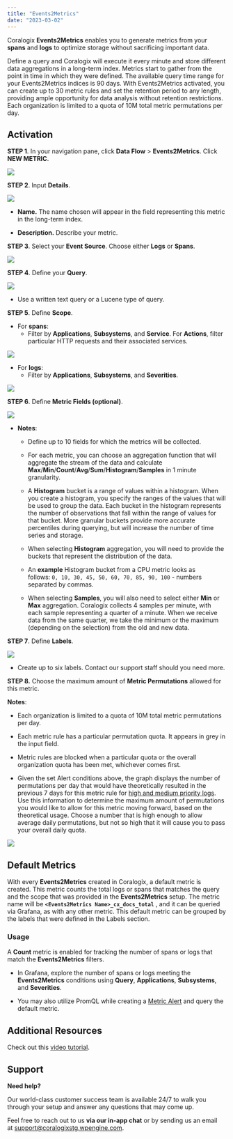 ```yaml
---
title: "Events2Metrics"
date: "2023-03-02"
---
```


Coralogix **Events2Metrics** enables you to generate metrics from your **spans** and **logs** to optimize storage without sacrificing important data.

Define a query and Coralogix will execute it every minute and store different data aggregations in a long-term index. Metrics start to gather from the point in time in which they were defined. The available query time range for your Events2Metrics indices is 90 days. With Events2Metrics activated, you can create up to 30 metric rules and set the retention period to any length, providing ample opportunity for data analysis without retention restrictions. Each organization is limited to a quota of 10M total metric permutations per day.

## Activation

**STEP 1**. In your navigation pane, click **Data Flow** > **Events2Metrics**. Click **NEW METRIC**.

![](images/STEP1-1024x422.png)

**STEP 2**. Input **Details**.

![](images/STEP2-2-1024x327.png)

- **Name.** The name chosen will appear in the field representing this metric in the long-term index.

- **Description.** Describe your metric.

**STEP 3**. Select your **Event Source**. Choose either **Logs** or **Spans**.

![](images/STEP3-1024x152.png)

**STEP 4**. Define your **Query**.

![](images/STEP4-1-1024x415.png)

- Use a written text query or a Lucene type of query.

**STEP 5**. Define **Scope**.

- For **spans**:
    - Filter by **Applications**, **Subsystems**, and **Service**. For **Actions**, filter particular HTTP requests and their associated services.

![](images/STEP5-1024x936.png)

- For **logs**:
    - Filter by **Applications**, **Subsystems**, and **Severities**.

![](images/STEP5-2-988x1024.png)

**STEP 6**. Define **Metric Fields (optional)**.

![](images/STEP6.png)

- **Notes**:
    - Define up to 10 fields for which the metrics will be collected.
    
    - For each metric, you can choose an aggregation function that will aggregate the stream of the data and calculate **Max**/**Min**/**Count**/**Avg**/**Sum**/**Histogram**/**Samples** in 1 minute granularity.
    
    - A **Histogram** bucket is a range of values within a histogram. When you create a histogram, you specify the ranges of the values that will be used to group the data. Each bucket in the histogram represents the number of observations that fall within the range of values for that bucket. More granular buckets provide more accurate percentiles during querying, but will increase the number of time series and storage.
    
    - When selecting **Histogram** aggregation, you will need to provide the buckets that represent the distribution of the data.
    
    - An **example** Histogram bucket from a CPU metric looks as follows: `0, 10, 30, 45, 50, 60, 70, 85, 90, 100` - numbers separated by commas.
    
    - When selecting **Samples**, you will also need to select either **Min** or **Max** aggregation. Coralogix collects 4 samples per minute, with each sample representing a quarter of a minute. When we receive data from the same quarter, we take the minimum or the maximum (depending on the selection) from the old and new data.

**STEP 7**. Define **Labels**.

![](images/STEP7-1024x329.png)

- Create up to six labels. Contact our support staff should you need more.

**STEP 8.** Choose the maximum amount of **Metric Permutations** allowed for this metric.

**Notes**:

- Each organization is limited to a quota of 10M total metric permutations per day.

- Each metric rule has a particular permutation quota. It appears in grey in the input field.

- Metric rules are blocked when a particular quota or the overall organization quota has been met, whichever comes first.

- Given the set Alert conditions above, the graph displays the number of permutations per day that would have theoretically resulted in the previous 7 days for this metric rule for [high and medium priority logs](https://coralogixstg.wpengine.com/docs/data-usage/). Use this information to determine the maximum amount of permutations you would like to allow for this metric moving forward, based on the theoretical usage. Choose a number that is high enough to allow average daily permutations, but not so high that it will cause you to pass your overall daily quota.

![](images/Metric-Permutations.png)

## **Default Metrics**

With every **Events2Metrics** created in Coralogix, a default metric is created. This metric counts the total logs or spans that matches the query and the scope that was provided in the **Events2Metrics** setup. The metric name will be **`<Events2Metrics Name>_cx_docs_total`** , and it can be queried via Grafana, as with any other metric. This default metric can be grouped by the labels that were defined in the Labels section.

### **Usage**

A **Count** metric is enabled for tracking the number of spans or logs that match the **Events2Metrics** filters.

- In Grafana, explore the number of spans or logs meeting the **Events2Metrics** conditions using **Query**, **Applications**, **Subsystems**, and **Severities**.

- You may also utilize PromQL while creating a [Metric Alert](https://coralogixstg.wpengine.com/docs/metric-alerts-promql/) and query the default metric.

## Additional Resources

Check out this [video tutorial](https://www.youtube.com/watch?v=mlRzUSX6uM0).

## Support

**Need help?**

Our world-class customer success team is available 24/7 to walk you through your setup and answer any questions that may come up.

Feel free to reach out to us **via our in-app chat** or by sending us an email at [support@coralogixstg.wpengine.com](mailto:support@coralogixstg.wpengine.com).
